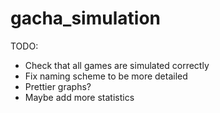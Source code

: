 # gacha_simulation
 
TODO:
- Check that all games are simulated correctly
- Fix naming scheme to be more detailed
- Prettier graphs?
- Maybe add more statistics
